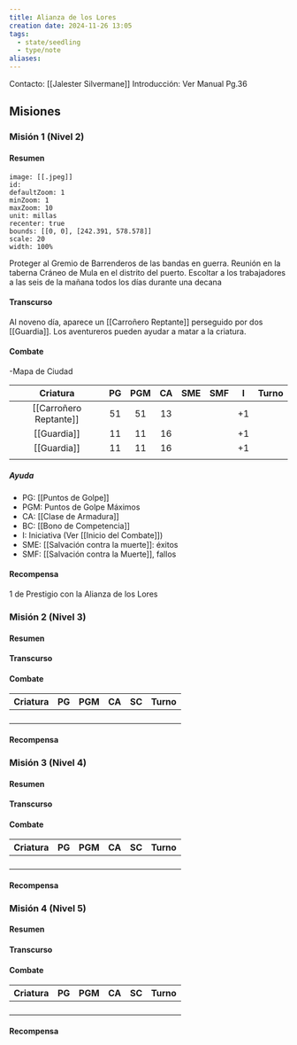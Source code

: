 ```yaml
---
title: Alianza de los Lores
creation date: 2024-11-26 13:05
tags:
  - state/seedling
  - type/note
aliases:
---
```

Contacto: [[Jalester Silvermane]]
Introducción: Ver Manual Pg.36

## Misiones


### Misión 1 (Nivel 2)

#### Resumen

```leaflet
image: [[.jpeg]]
id:
defaultZoom: 1
minZoom: 1
maxZoom: 10
unit: millas
recenter: true
bounds: [[0, 0], [242.391, 578.578]]
scale: 20
width: 100%
```
Proteger al Gremio de Barrenderos de las bandas en guerra. Reunión en la taberna Cráneo de Mula en el distrito del puerto. Escoltar a los trabajadores a las seis de la mañana todos los días durante una decana

#### Transcurso

Al noveno día, aparece un [[Carroñero Reptante]] perseguido por dos [[Guardia]]. Los aventureros pueden ayudar a matar a la criatura.


#### Combate

-Mapa de Ciudad

|        Criatura        | PG  | PGM | CA  | SME | SMF |  I  | Turno |
| :--------------------: | :-: | :-: | :-: | :-: | :-: | :-: | :---: |
| [[Carroñero Reptante]] | 51  | 51  | 13  |     |     | +1  |       |
|      [[Guardia]]       | 11  | 11  | 16  |     |     | +1  |       |
|      [[Guardia]]       | 11  | 11  | 16  |     |     | +1  |       |
|                        |     |     |     |     |     |     |       |

##### Ayuda
- PG: [[Puntos de Golpe]]
- PGM: Puntos de Golpe Máximos
- CA: [[Clase de Armadura]]
- BC: [[Bono de Competencia]]
- I: Iniciativa (Ver [[Inicio del Combate]])
- SME: [[Salvación contra la muerte]]: éxitos
- SMF: [[Salvación contra la Muerte]], fallos

#### Recompensa

1 de Prestigio con la Alianza de los Lores

### Misión 2 (Nivel 3)

#### Resumen

#### Transcurso


#### Combate

| Criatura | PG  | PGM | CA  | SC  | Turno |
| -------- | --- | --- | --- | --- | ----- |
|          |     |     |     |     |       |
|          |     |     |     |     |       |
|          |     |     |     |     |       |
|          |     |     |     |     |       |


#### Recompensa


### Misión 3 (Nivel 4)

#### Resumen
#### Transcurso


#### Combate

| Criatura | PG  | PGM | CA  | SC  | Turno |
| -------- | --- | --- | --- | --- | ----- |
|          |     |     |     |     |       |
|          |     |     |     |     |       |
|          |     |     |     |     |       |
|          |     |     |     |     |       |

#### Recompensa


### Misión 4 (Nivel 5)


#### Resumen
#### Transcurso


#### Combate

| Criatura | PG  | PGM | CA  | SC  | Turno |
| -------- | --- | --- | --- | --- | ----- |
|          |     |     |     |     |       |
|          |     |     |     |     |       |
|          |     |     |     |     |       |
|          |     |     |     |     |       |

#### Recompensa

